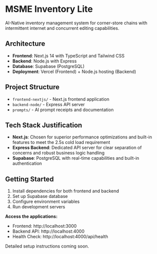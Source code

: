 # MSME Inventory Lite

AI-Native inventory management system for corner-store chains with intermittent internet and concurrent editing capabilities.

## Architecture

- **Frontend**: Next.js 14 with TypeScript and Tailwind CSS
- **Backend**: Node.js with Express
- **Database**: Supabase (PostgreSQL)
- **Deployment**: Vercel (Frontend) + Node.js hosting (Backend)

## Project Structure

- `frontend-nextjs/` - Next.js frontend application
- `backend-node/` - Express API server
- `prompts/` - AI prompt receipts and documentation

## Tech Stack Justification

- **Next.js**: Chosen for superior performance optimizations and built-in features to meet the 2.5s cold load requirement
- **Express Backend**: Dedicated API server for clear separation of concerns and robust business logic handling
- **Supabase**: PostgreSQL with real-time capabilities and built-in authentication

## Getting Started

1. Install dependencies for both frontend and backend
2. Set up Supabase database
3. Configure environment variables
4. Run development servers

**Access the applications:**
- Frontend: http://localhost:3000
- Backend API: http://localhost:4000
- Health Check: http://localhost:4000/api/health

Detailed setup instructions coming soon.
